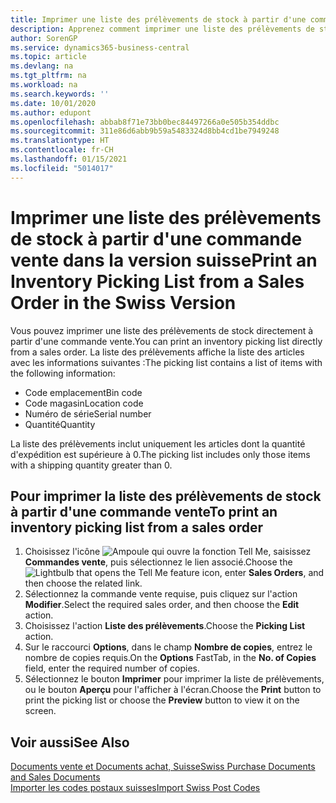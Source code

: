 ```yaml
---
title: Imprimer une liste des prélèvements de stock à partir d'une commande vente en Suisse
description: Apprenez comment imprimer une liste des prélèvements de stock directement à partir d'une commande vente dans la version suisse de Business Central.
author: SorenGP
ms.service: dynamics365-business-central
ms.topic: article
ms.devlang: na
ms.tgt_pltfrm: na
ms.workload: na
ms.search.keywords: ''
ms.date: 10/01/2020
ms.author: edupont
ms.openlocfilehash: abbab8f71e73bb0bec84497266a0e505b354ddbc
ms.sourcegitcommit: 311e86d6abb9b59a5483324d8bb4cd1be7949248
ms.translationtype: HT
ms.contentlocale: fr-CH
ms.lasthandoff: 01/15/2021
ms.locfileid: "5014017"
---
```

# <a name="print-an-inventory-picking-list-from-a-sales-order-in-the-swiss-version"></a><span data-ttu-id="509cb-103">Imprimer une liste des prélèvements de stock à partir d'une commande vente dans la version suisse</span><span class="sxs-lookup"><span data-stu-id="509cb-103">Print an Inventory Picking List from a Sales Order in the Swiss Version</span></span>

<span data-ttu-id="509cb-104">Vous pouvez imprimer une liste des prélèvements de stock directement à partir d'une commande vente.</span><span class="sxs-lookup"><span data-stu-id="509cb-104">You can print an inventory picking list directly from a sales order.</span></span> <span data-ttu-id="509cb-105">La liste des prélèvements affiche la liste des articles avec les informations suivantes :</span><span class="sxs-lookup"><span data-stu-id="509cb-105">The picking list contains a list of items with the following information:</span></span>  

- <span data-ttu-id="509cb-106">Code emplacement</span><span class="sxs-lookup"><span data-stu-id="509cb-106">Bin code</span></span>  
- <span data-ttu-id="509cb-107">Code magasin</span><span class="sxs-lookup"><span data-stu-id="509cb-107">Location code</span></span>  
- <span data-ttu-id="509cb-108">Numéro de série</span><span class="sxs-lookup"><span data-stu-id="509cb-108">Serial number</span></span>  
- <span data-ttu-id="509cb-109">Quantité</span><span class="sxs-lookup"><span data-stu-id="509cb-109">Quantity</span></span>  

<span data-ttu-id="509cb-110">La liste des prélèvements inclut uniquement les articles dont la quantité d'expédition est supérieure à 0.</span><span class="sxs-lookup"><span data-stu-id="509cb-110">The picking list includes only those items with a shipping quantity greater than 0.</span></span>  

## <a name="to-print-an-inventory-picking-list-from-a-sales-order"></a><span data-ttu-id="509cb-111">Pour imprimer la liste des prélèvements de stock à partir d'une commande vente</span><span class="sxs-lookup"><span data-stu-id="509cb-111">To print an inventory picking list from a sales order</span></span>  

1. <span data-ttu-id="509cb-112">Choisissez l'icône ![Ampoule qui ouvre la fonction Tell Me](../../media/ui-search/search_small.png "Dites-moi ce que vous voulez faire"), saisissez **Commandes vente**, puis sélectionnez le lien associé.</span><span class="sxs-lookup"><span data-stu-id="509cb-112">Choose the ![Lightbulb that opens the Tell Me feature](../../media/ui-search/search_small.png "Tell me what you want to do") icon, enter **Sales Orders**, and then choose the related link.</span></span>  
2. <span data-ttu-id="509cb-113">Sélectionnez la commande vente requise, puis cliquez sur l'action **Modifier**.</span><span class="sxs-lookup"><span data-stu-id="509cb-113">Select the required sales order, and then choose the **Edit** action.</span></span>  
3. <span data-ttu-id="509cb-114">Choisissez l'action **Liste des prélèvements**.</span><span class="sxs-lookup"><span data-stu-id="509cb-114">Choose the **Picking List** action.</span></span>  
4. <span data-ttu-id="509cb-115">Sur le raccourci **Options**, dans le champ **Nombre de copies**, entrez le nombre de copies requis.</span><span class="sxs-lookup"><span data-stu-id="509cb-115">On the **Options** FastTab, in the **No. of Copies** field, enter the required number of copies.</span></span>  
5. <span data-ttu-id="509cb-116">Sélectionnez le bouton **Imprimer** pour imprimer la liste de prélèvements, ou le bouton **Aperçu** pour l'afficher à l'écran.</span><span class="sxs-lookup"><span data-stu-id="509cb-116">Choose the **Print** button to print the picking list or choose the **Preview** button to view it on the screen.</span></span>  

## <a name="see-also"></a><span data-ttu-id="509cb-117">Voir aussi</span><span class="sxs-lookup"><span data-stu-id="509cb-117">See Also</span></span>

[<span data-ttu-id="509cb-118">Documents vente et Documents achat, Suisse</span><span class="sxs-lookup"><span data-stu-id="509cb-118">Swiss Purchase Documents and Sales Documents</span></span>](swiss-purchase-documents-and-sales-documents.md)  
[<span data-ttu-id="509cb-119">Importer les codes postaux suisses</span><span class="sxs-lookup"><span data-stu-id="509cb-119">Import Swiss Post Codes</span></span>](how-to-import-swiss-post-codes.md)  
